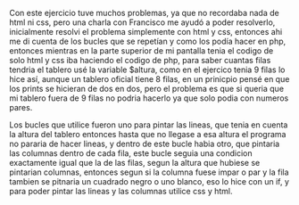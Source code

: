 Con este ejercicio tuve muchos problemas, ya que no recordaba nada de html ni css, pero una charla con Francisco me ayudó a poder resolverlo, inicialmente resolvi el problema simplemente con html y css, entonces ahi me di cuenta de los bucles que se repetían y como los podía hacer en php, entonces mientras en la parte superior de mi pantalla tenia el codigo de solo html y css iba haciendo el codigo de php, para saber cuantas filas tendria el tablero usé la variable $altura, como en el ejercico tenia 9 filas lo hice así, aunque un tablero oficial tiene 8 filas, en un prinicpio pensé en que los prints se hicieran de dos en dos, pero el problema es que si queria que mi tablero fuera de 9 filas no podria hacerlo ya que solo podia con numeros pares. 

Los bucles que utilice fueron uno para pintar las lineas, que tenia en cuenta la altura del tablero entonces hasta que no llegase a esa altura el programa no pararia de hacer lineas, y dentro de este bucle habia otro, que pintaria las columnas dentro de cada fila, este bucle seguia una condicion exactamente igual que la de las filas, segun la altura que hubiese se pintarian columnas, entonces segun si la columna fuese impar o par y la fila tambien se pitnaria un cuadrado negro o uno blanco, eso lo hice con un if, y para poder pintar las lineas y las columnas utilice css y html.